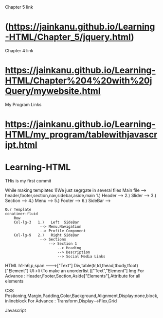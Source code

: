 Chapter 5 link
# (https://jainkanu.github.io/Learning-HTML/Chapter_5/jquery.html)

Chapter 4 link
# https://jainkanu.github.io/Learning-HTML/Chapter%204%20with%20jQuery/mywebsite.html

My Program Links
# https://jainkanu.github.io/Learning-HTML/my_program/tablewithjavascript.html
# Learning-HTML
THis is my first commit

While making templates
    1)We just segrgate in several files
        Main file -->
        header,footer,section,nav,sidebar,aside,main
        1.)   Header -->
        2.)   Slider -->
        3.)   Section -->
        4.)   Menu -->
        5.)   Footer -->
        6.)   SideBar -->

    Our Template
    conatiner-fluid
        Row
        Col-lg-3   1.)   Left  SideBar
                    --> Menu,Navigation
                    --> Profile Component
        Col-lg-9   2.)   Right SideBar
                    --> Sections
                        --> Section 1
                            --> Heading
                            --> Description
                            --> Social Media Links
HTML
    h1-h6,p,span --->["Text"]
    Div,table(tr,td,thead,tbody,tfoot) ["Element"]
    Ul->li (To make an unorderlist )["Text","Element"]
    Img
    For Advance : Header,Footer,Section,Aside["Elements"],Attribute for all elements

CSS
    Postioning,Margin,Padding,Color,Background,Alignment,Display:none,block,inlineblock
    For Advance : Transform,Display-->Flex,Grid

Javascript

